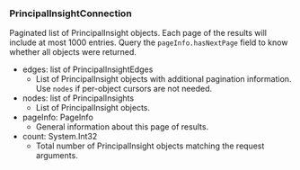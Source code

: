 ### PrincipalInsightConnection
Paginated list of PrincipalInsight objects. Each page of the results will include at most 1000 entries. Query the `pageInfo.hasNextPage` field to know whether all objects were returned.

- edges: list of PrincipalInsightEdges
  - List of PrincipalInsight objects with additional pagination information. Use `nodes` if per-object cursors are not needed.
- nodes: list of PrincipalInsights
  - List of PrincipalInsight objects.
- pageInfo: PageInfo
  - General information about this page of results.
- count: System.Int32
  - Total number of PrincipalInsight objects matching the request arguments.
